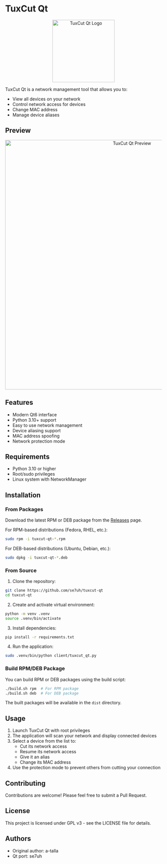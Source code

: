 # TuxCut Qt

<p align="center">
  <img src="tuxcut.png" alt="TuxCut Qt Logo" width="200"/>
</p>

TuxCut Qt is a network management tool that allows you to:
- View all devices on your network
- Control network access for devices
- Change MAC address
- Manage device aliases

## Preview
<p align="center">
  <img src="https://github.com/user-attachments/assets/9f16e1cd-912d-4e3c-bded-d642f7729ba3" alt="TuxCut Qt Preview" width="800"/>
</p>

## Features
- Modern Qt6 interface
- Python 3.10+ support
- Easy to use network management
- Device aliasing support
- MAC address spoofing
- Network protection mode

## Requirements
- Python 3.10 or higher
- Root/sudo privileges
- Linux system with NetworkManager

## Installation

### From Packages
Download the latest RPM or DEB package from the [Releases](https://github.com/se7uh/tuxcut-qt/releases) page.

For RPM-based distributions (Fedora, RHEL, etc.):
```bash
sudo rpm -i tuxcut-qt-*.rpm
```

For DEB-based distributions (Ubuntu, Debian, etc.):
```bash
sudo dpkg -i tuxcut-qt-*.deb
```

### From Source
1. Clone the repository:
```bash
git clone https://github.com/se7uh/tuxcut-qt
cd tuxcut-qt
```

2. Create and activate virtual environment:
```bash
python -m venv .venv
source .venv/bin/activate
```

3. Install dependencies:
```bash
pip install -r requirements.txt
```

4. Run the application:
```bash
sudo .venv/bin/python client/tuxcut_qt.py
```

### Build RPM/DEB Package
You can build RPM or DEB packages using the build script:

```bash
./build.sh rpm  # For RPM package
./build.sh deb  # For DEB package
```

The built packages will be available in the `dist` directory.

## Usage
1. Launch TuxCut Qt with root privileges
2. The application will scan your network and display connected devices
3. Select a device from the list to:
   - Cut its network access
   - Resume its network access
   - Give it an alias
   - Change its MAC address
4. Use the protection mode to prevent others from cutting your connection

## Contributing
Contributions are welcome! Please feel free to submit a Pull Request.

## License
This project is licensed under GPL v3 - see the LICENSE file for details.

## Authors
- Original author: a-talla
- Qt port: se7uh
